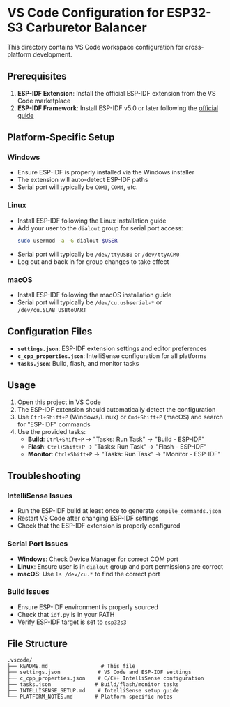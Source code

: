 # VS Code Configuration for ESP32-S3 Carburetor Balancer

This directory contains VS Code workspace configuration for cross-platform development.

## Prerequisites

1. **ESP-IDF Extension**: Install the official ESP-IDF extension from the VS Code marketplace
2. **ESP-IDF Framework**: Install ESP-IDF v5.0 or later following the [official guide](https://docs.espressif.com/projects/esp-idf/en/latest/esp32/get-started/)

## Platform-Specific Setup

### Windows
- Ensure ESP-IDF is properly installed via the Windows installer
- The extension will auto-detect ESP-IDF paths
- Serial port will typically be `COM3`, `COM4`, etc.

### Linux
- Install ESP-IDF following the Linux installation guide
- Add your user to the `dialout` group for serial port access:
  ```bash
  sudo usermod -a -G dialout $USER
  ```
- Serial port will typically be `/dev/ttyUSB0` or `/dev/ttyACM0`
- Log out and back in for group changes to take effect

### macOS
- Install ESP-IDF following the macOS installation guide
- Serial port will typically be `/dev/cu.usbserial-*` or `/dev/cu.SLAB_USBtoUART`

## Configuration Files

- **`settings.json`**: ESP-IDF extension settings and editor preferences
- **`c_cpp_properties.json`**: IntelliSense configuration for all platforms
- **`tasks.json`**: Build, flash, and monitor tasks

## Usage

1. Open this project in VS Code
2. The ESP-IDF extension should automatically detect the configuration
3. Use `Ctrl+Shift+P` (Windows/Linux) or `Cmd+Shift+P` (macOS) and search for "ESP-IDF" commands
4. Use the provided tasks:
   - **Build**: `Ctrl+Shift+P` → "Tasks: Run Task" → "Build - ESP-IDF"
   - **Flash**: `Ctrl+Shift+P` → "Tasks: Run Task" → "Flash - ESP-IDF"
   - **Monitor**: `Ctrl+Shift+P` → "Tasks: Run Task" → "Monitor - ESP-IDF"

## Troubleshooting

### IntelliSense Issues
- Run the ESP-IDF build at least once to generate `compile_commands.json`
- Restart VS Code after changing ESP-IDF settings
- Check that the ESP-IDF extension is properly configured

### Serial Port Issues
- **Windows**: Check Device Manager for correct COM port
- **Linux**: Ensure user is in `dialout` group and port permissions are correct
- **macOS**: Use `ls /dev/cu.*` to find the correct port

### Build Issues
- Ensure ESP-IDF environment is properly sourced
- Check that `idf.py` is in your PATH
- Verify ESP-IDF target is set to `esp32s3`

## File Structure
```
.vscode/
├── README.md                 # This file
├── settings.json            # VS Code and ESP-IDF settings
├── c_cpp_properties.json    # C/C++ IntelliSense configuration
├── tasks.json              # Build/flash/monitor tasks
├── INTELLISENSE_SETUP.md    # IntelliSense setup guide
└── PLATFORM_NOTES.md       # Platform-specific notes
```